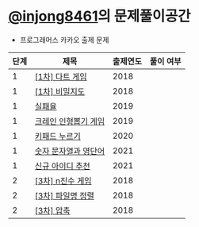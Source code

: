 # [@injong8461](https://github.com/injong8461)의 문제풀이공간

-   프로그래머스 카카오 출제 문제

| 단계 | 제목                                                                             | 출제연도 | 풀이 여부 |
| ---- | -------------------------------------------------------------------------------- | -------- | --------- |
| 1    | [[1차] 다트 게임](https://programmers.co.kr/learn/courses/30/lessons/17682)      | 2018     |           |
| 1    | [[1차] 비밀지도](https://programmers.co.kr/learn/courses/30/lessons/17681)       | 2018     |           |
| 1    | [실패율](https://programmers.co.kr/learn/courses/30/lessons/42889)               | 2019     |           |
| 1    | [크레인 인형뽑기 게임](https://programmers.co.kr/learn/courses/30/lessons/64061) | 2019     |           |
| 1    | [키패드 누르기](https://programmers.co.kr/learn/courses/30/lessons/42889)        | 2020     |           |
| 1    | [숫자 문자열과 영단어](https://programmers.co.kr/learn/courses/30/lessons/81301) | 2021     |           |
| 1    | [신규 아이디 추천](https://programmers.co.kr/learn/courses/30/lessons/72410)     | 2021     |           |
| 2    | [[3차] n진수 게임](https://programmers.co.kr/learn/courses/30/lessons/17687)     | 2018     |           |
| 2    | [[3차] 파일명 정렬](https://programmers.co.kr/learn/courses/30/lessons/17686)    | 2018     |           |
| 2    | [[3차] 압축](https://programmers.co.kr/learn/courses/30/lessons/17684)           | 2018     |           |

